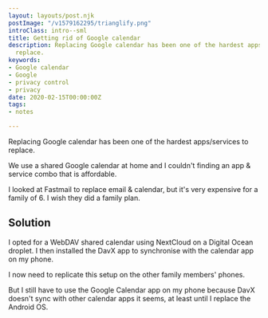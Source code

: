```yaml
---
layout: layouts/post.njk
postImage: "/v1579162295/trianglify.png"
introClass: intro--sml
title: Getting rid of Google calendar
description: Replacing Google calendar has been one of the hardest apps/services to
  replace.
keywords:
- Google calendar
- Google
- privacy control
- privacy
date: 2020-02-15T00:00:00Z
tags:
- notes

---
```

Replacing Google calendar has been one of the hardest apps/services to replace.

We use a shared Google calendar at home and I couldn't finding an app & service combo that is affordable.

I looked at Fastmail to replace email & calendar, but it's very expensive for a family of 6. I wish they did a family plan.

## Solution

I opted for a WebDAV shared calendar using NextCloud on a Digital Ocean droplet. I then installed the DavX app to synchronise with the calendar app on my phone.

I now need to replicate this setup on the other family members' phones.

But I still have to use the Google Calendar app on my phone because DavX doesn't sync with other calendar apps it seems, at least until I replace the Android OS.
